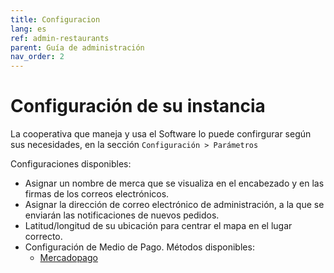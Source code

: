 ```yaml
---
title: Configuracion
lang: es
ref: admin-restaurants
parent: Guía de administración
nav_order: 2
---
```


# Configuración de su instancia

La cooperativa que maneja y usa el Software lo puede confirgurar según sus necesidades, en la sección `Configuración > Parámetros`

Configuraciones disponibles:

- Asignar un nombre de merca que se visualiza en el encabezado y en las firmas de los correos electrónicos.
- Asignar la dirección de correo electrónico de administración, a la que se enviarán las notificaciones de nuevos pedidos.
- Latitud/longitud de su ubicación para centrar el mapa en el lugar correcto.
- Configuración de Medio de Pago. Métodos disponibles:
  - [Mercadopago](/es/admin/mercadopago.html)
